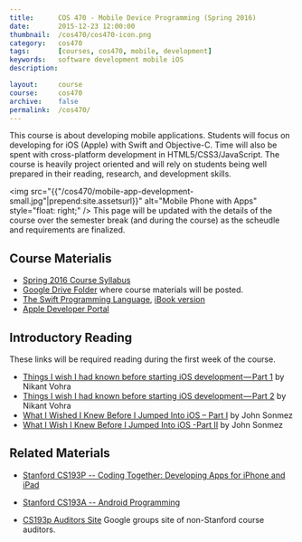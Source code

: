 ```yaml
---
title: 		COS 470 - Mobile Device Programming (Spring 2016)
date: 		2015-12-23 12:00:00
thumbnail: 	/cos470/cos470-icon.png
category: 	cos470
tags: 		[courses, cos470, mobile, development]
keywords: 	software development mobile iOS
description:

layout:		course
course: 	cos470
archive:    false
permalink:	/cos470/
---
```

This course is about developing mobile applications.
Students will focus on developing for iOS (Apple) with Swift and Objective-C.
Time will also be spent with cross-platform development in HTML5/CSS3/JavaScript.
The course is heavily project oriented and will rely on students being well
prepared in their reading, research, and development skills.

<img src="{{"/cos470/mobile-app-development-small.jpg"|prepend:site.assetsurl}}" alt="Mobile Phone with Apps" style="float: right;" />
This page will be updated with the details of the course over the
semester break (and during the course) as the scheudle and requirements are
finalized.

## Course Materialis

* [Spring 2016 Course Syllabus](https://drive.google.com/open?id=1TI3A7pDn2PtUY7VUd1-E6oljbJAezySWdDJI7bOjK1E)
* [Google Drive Folder](https://drive.google.com/folderview?id=0B-dNF1GpqqFhfk1URWZmVjhWRU1OYmVlSEJ6dDF2a2ZlTXFIWm81bmFsaHJ6Zk10c0p1ajg&usp=sharing) where course materials will be posted.
* [The Swift Programming Language](https://developer.apple.com/library/ios/documentation/Swift/Conceptual/Swift_Programming_Language/), [iBook version](https://itunes.apple.com/us/book/swift-programming-language/id881256329?mt=11)
* [Apple Developer Portal](http://developer.apple.com)

## Introductory Reading

These links will be required reading during the first week of the course.

* [Things I wish I had known before starting iOS development — Part 1][wish1] by Nikant Vohra
* [Things I wish I had known before starting iOS development — Part 2][wish2] by Nikant Vohra
* [What I Wished I Knew Before I Jumped Into iOS – Part I][spwish1] by John Sonmez
* [What I Wish I Knew Before I Jumped Into iOS -Part II][spwish2] by John Sonmez

## Related Materials

* [Stanford CS193P -- Coding Together: Developing Apps for iPhone and iPad][cs193p]
* [Stanford CS193A -- Android Programming][cs193a]
* [CS193p Auditors Site](http://groups.google.com/group/iphone-appdev-auditors) Google groups site of non-Stanford course auditors.

  [cs193p]: http://www.stanford.edu/class/cs193p/
  [cs193a]: http://www.stanford.edu/class/cs193a/
  [gtalk]: http://www.google.com/talk/
  [wish1]: https://medium.com/ios-os-x-development/things-i-wish-i-had-known-before-starting-ios-development-part-1-421a05e8447e#.lmbx6ocxu
  [wish2]: https://medium.com/ios-os-x-development/things-i-wish-i-had-known-before-starting-ios-development-part-2-d696eec65866#.4yhlbzxf2
  [spwish1]: http://simpleprogrammer.com/2015/11/18/what-i-wished-i-knew-before-i-jumped-into-ios-part-i/
  [spwish2]: http://simpleprogrammer.com/2015/12/23/what-i-wish-i-knew-before-i-jumped-into-ios-part-ii/
